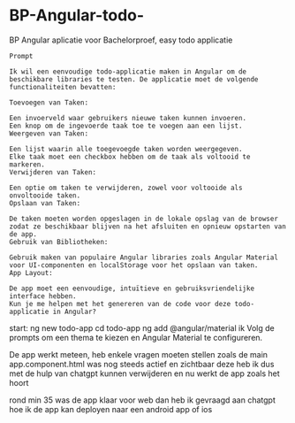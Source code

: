 # BP-Angular-todo-
BP Angular aplicatie voor Bachelorproef, easy todo applicatie

```
Prompt

Ik wil een eenvoudige todo-applicatie maken in Angular om de beschikbare libraries te testen. De applicatie moet de volgende functionaliteiten bevatten:

Toevoegen van Taken:

Een invoerveld waar gebruikers nieuwe taken kunnen invoeren.
Een knop om de ingevoerde taak toe te voegen aan een lijst.
Weergeven van Taken:

Een lijst waarin alle toegevoegde taken worden weergegeven.
Elke taak moet een checkbox hebben om de taak als voltooid te markeren.
Verwijderen van Taken:

Een optie om taken te verwijderen, zowel voor voltooide als onvoltooide taken.
Opslaan van Taken:

De taken moeten worden opgeslagen in de lokale opslag van de browser zodat ze beschikbaar blijven na het afsluiten en opnieuw opstarten van de app.
Gebruik van Bibliotheken:

Gebruik maken van populaire Angular libraries zoals Angular Material voor UI-componenten en localStorage voor het opslaan van taken.
App Layout:

De app moet een eenvoudige, intuïtieve en gebruiksvriendelijke interface hebben.
Kun je me helpen met het genereren van de code voor deze todo-applicatie in Angular?

```
start:
ng new todo-app
cd todo-app
ng add @angular/material
ik Volg de prompts om een thema te kiezen en Angular Material te configureren.

De app werkt meteen, heb enkele vragen moeten stellen zoals de main app.component.html was nog steeds actief en zichtbaar
deze heb ik dus met de hulp van chatgpt kunnen verwijderen en nu werkt de app zoals het hoort

rond min 35 was de app klaar voor web
dan heb ik gevraagd aan chatgpt hoe ik de app kan deployen naar een android app of ios

